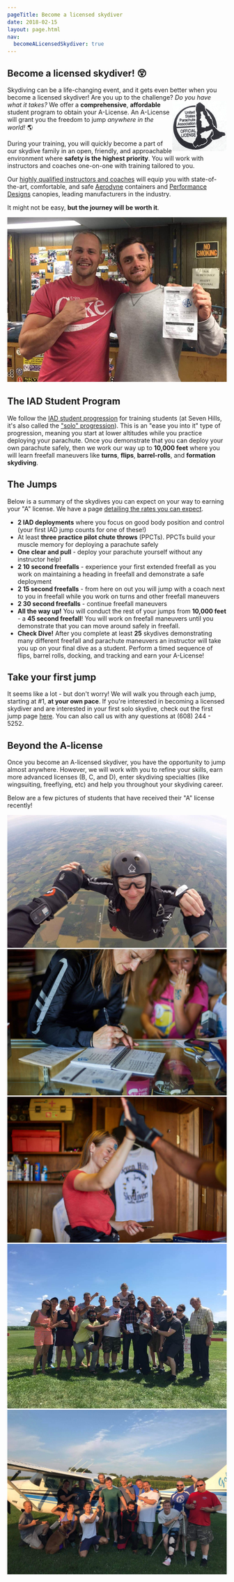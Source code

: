 ```yaml
---
pageTitle: Become a licensed skydiver
date: 2018-02-15
layout: page.html
nav:
  becomeALicensedSkydiver: true
---
```


## Become a licensed skydiver! 😲

Skydiving can be a life-changing event, and it gets even better when you become a licensed skydiver! Are you up to the challenge? _Do you have what it takes?_ <img src="../img/a-stamp.png" style="float:right" alt="USPA A license stamp"> We offer a __comprehensive__, __affordable__ student program to obtain your A-License. An A-License will grant you the freedom to jump _anywhere in the world!_ 🌎

During your training, you will quickly become a part of our skydive family in an open, friendly, and approachable environment where __safety is the highest priority__. You will work with instructors and coaches one-on-one with training tailored to you.

Our [highly qualified instructors and coaches](../../who-we-are) will equip you with state-of-the-art, comfortable, and safe [Aerodyne](https://www.flyaerodyne.com/icons/icon-student/) containers and [Performance Designs](http://www.performancedesigns.com/products/navigator/) canopies, leading manufacturers in the industry.

It might not be easy, __but the journey will be worth it__.

<div class="image-line">
  <div><img src="../img/dustin-a-license.jpg" alt="Reba check dive"></div>
</div>

## The IAD Student Program

We follow the [IAD student progression](../instructor-assisted-deployment) for training students (at Seven Hills, it's also called the ["solo" progression](../instructor-assisted-deployment)). This is an "ease you into it" type of progression, meaning you start at lower altitudes while you practice deploying your parachute. Once you demonstrate that you can deploy your own parachute safely, then we work our way up to __10,000 feet__ where you will learn freefall maneuvers like __turns__, __flips__, __barrel-rolls__, and __formation skydiving__.

## The Jumps

Below is a summary of the skydives you can expect on your way to earning your "A" license. We have a page [detailing the rates you can expect](../solo-rates).

 * __2 IAD deployments__ where you focus on good body position and control (your first IAD jump counts for one of these!)
 * At least __three practice pilot chute throws__ (PPCTs). PPCTs build your muscle memory for deploying a parachute safely
 * __One clear and pull__ - deploy your parachute yourself without any instructor help!
 * __2 10 second freefalls__ - experience your first extended freefall as you work on maintaining a heading in freefall and demonstrate a safe deployment
 * __2 15 second freefalls__ - from here on out you will jump with a coach next to you in freefall while you work on turns and other freefall maneuvers
 * __2 30 second freefalls__ - continue freefall maneuvers
 * __All the way up!__ You will conduct the rest of your jumps from __10,000 feet__ - a __45 second freefall__! You will work on freefall maneuvers until you demonstrate that you can move around safely in freefall.
 * __Check Dive!__ After you complete at least __25__ skydives demonstrating many different freefall and parachute maneuvers an instructor will take you up on your final dive as a student. Perform a timed sequence of flips, barrel rolls, docking, and tracking and earn your A-License!

## Take your first jump

It seems like a lot - but don't worry! We will walk you through each jump, starting at #1, __at your own pace__. If you're interested in becoming a licensed skydiver and are interested in your first solo skydive, check out the first jump page [here](../instructor-assisted-deployment). You can also call us with any questions at (608) 244 - 5252.

## Beyond the A-license

Once you become an A-licensed skydiver, you have the opportunity to jump almost anywhere. However, we will work with you to refine your skills, earn more advanced licenses (B, C, and D), enter skydiving specialties (like wingsuiting, freeflying, etc) and help you throughout your skydiving career.

Below are a few pictures of students that have received their "A" license recently!

<div class="image-line">
  <div><img src="../img/reba-check-dive.jpg" alt="Reba check dive"></div>
</div>

<div class="image-line">
  <div><img src="../img/reba-logbook.jpg" alt="Reba logbook"></div>
  <div><img src="../img/reba-stamp.jpg" alt="Reba stamped"></div>
</div>

<div class="image-line">
  <div><img src="../img/suman-a-license.jpg" alt="Reba check dive"></div>
</div>

<div class="image-line">
  <div><img src="../img/jake-a-license.jpg" alt="Reba check dive"></div>
</div>
